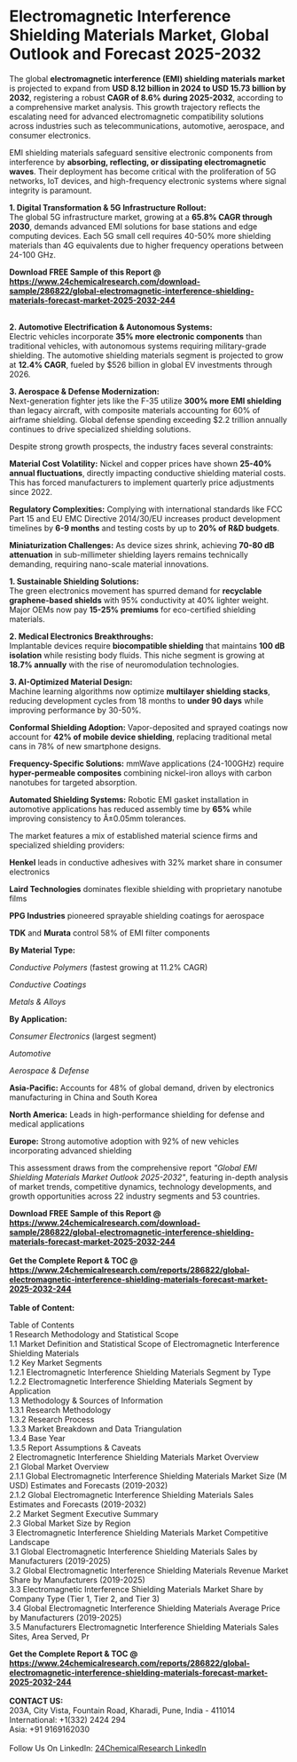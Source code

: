 <h1>Electromagnetic Interference Shielding Materials Market, Global Outlook and Forecast 2025-2032</h1><p>The global <strong>electromagnetic interference (EMI) shielding materials market</strong> is projected to expand from <strong>USD 8.12 billion in 2024 to USD 15.73 billion by 2032</strong>, registering a robust <strong>CAGR of 8.6% during 2025-2032</strong>, according to a comprehensive market analysis. This growth trajectory reflects the escalating need for advanced electromagnetic compatibility solutions across industries such as telecommunications, automotive, aerospace, and consumer electronics.</p><p>EMI shielding materials safeguard sensitive electronic components from interference by <strong>absorbing, reflecting, or dissipating electromagnetic waves</strong>. Their deployment has become critical with the proliferation of 5G networks, IoT devices, and high-frequency electronic systems where signal integrity is paramount.</p><p><strong>1. Digital Transformation &amp; 5G Infrastructure Rollout:</strong><br>
The global 5G infrastructure market, growing at a <strong>65.8% CAGR through 2030</strong>, demands advanced EMI solutions for base stations and edge computing devices. Each 5G small cell requires 40-50% more shielding materials than 4G equivalents due to higher frequency operations between 24-100 GHz.</p><div><b>Download FREE Sample of this Report @ 
            <a href="https://www.24chemicalresearch.com/download-sample/286822/global-electromagnetic-interference-shielding-materials-forecast-market-2025-2032-244">
            https://www.24chemicalresearch.com/download-sample/286822/global-electromagnetic-interference-shielding-materials-forecast-market-2025-2032-244</a></b></div><br><p><strong>2. Automotive Electrification &amp; Autonomous Systems:</strong><br>
Electric vehicles incorporate <strong>35% more electronic components</strong> than traditional vehicles, with autonomous systems requiring military-grade shielding. The automotive shielding materials segment is projected to grow at <strong>12.4% CAGR</strong>, fueled by $526 billion in global EV investments through 2026.</p><p><strong>3. Aerospace &amp; Defense Modernization:</strong><br>
Next-generation fighter jets like the F-35 utilize <strong>300% more EMI shielding</strong> than legacy aircraft, with composite materials accounting for 60% of airframe shielding. Global defense spending exceeding $2.2 trillion annually continues to drive specialized shielding solutions.</p><p>Despite strong growth prospects, the industry faces several constraints:</p><p><strong>Material Cost Volatility:</strong> Nickel and copper prices have shown <strong>25-40% annual fluctuations</strong>, directly impacting conductive shielding material costs. This has forced manufacturers to implement quarterly price adjustments since 2022.</p><p><strong>Regulatory Complexities:</strong> Complying with international standards like FCC Part 15 and EU EMC Directive 2014/30/EU increases product development timelines by <strong>6-9 months</strong> and testing costs by up to <strong>20% of R&amp;D budgets</strong>.</p><p><strong>Miniaturization Challenges:</strong> As device sizes shrink, achieving <strong>70-80 dB attenuation</strong> in sub-millimeter shielding layers remains technically demanding, requiring nano-scale material innovations.</p><p><strong>1. Sustainable Shielding Solutions:</strong><br>
The green electronics movement has spurred demand for <strong>recyclable graphene-based shields</strong> with 95% conductivity at 40% lighter weight. Major OEMs now pay <strong>15-25% premiums</strong> for eco-certified shielding materials.</p><p><strong>2. Medical Electronics Breakthroughs:</strong><br>
Implantable devices require <strong>biocompatible shielding</strong> that maintains <strong>100 dB isolation</strong> while resisting body fluids. This niche segment is growing at <strong>18.7% annually</strong> with the rise of neuromodulation technologies.</p><p><strong>3. AI-Optimized Material Design:</strong><br>
Machine learning algorithms now optimize <strong>multilayer shielding stacks</strong>, reducing development cycles from 18 months to <strong>under 90 days</strong> while improving performance by 30-50%.</p><p><strong>Conformal Shielding Adoption:</strong> Vapor-deposited and sprayed coatings now account for <strong>42% of mobile device shielding</strong>, replacing traditional metal cans in 78% of new smartphone designs.</p><p><strong>Frequency-Specific Solutions:</strong> mmWave applications (24-100GHz) require <strong>hyper-permeable composites</strong> combining nickel-iron alloys with carbon nanotubes for targeted absorption.</p><p><strong>Automated Shielding Systems:</strong> Robotic EMI gasket installation in automotive applications has reduced assembly time by <strong>65%</strong> while improving consistency to Â±0.05mm tolerances.</p><p>The market features a mix of established material science firms and specialized shielding providers:</p><p><strong>Henkel</strong> leads in conductive adhesives with 32% market share in consumer electronics</p><p><strong>Laird Technologies</strong> dominates flexible shielding with proprietary nanotube films</p><p><strong>PPG Industries</strong> pioneered sprayable shielding coatings for aerospace</p><p><strong>TDK</strong> and <strong>Murata</strong> control 58% of EMI filter components</p><p><strong>By Material Type:</strong></p><p><em>Conductive Polymers</em> (fastest growing at 11.2% CAGR)</p><p><em>Conductive Coatings</em></p><p><em>Metals &amp; Alloys</em></p><p><strong>By Application:</strong></p><p><em>Consumer Electronics</em> (largest segment)</p><p><em>Automotive</em></p><p><em>Aerospace &amp; Defense</em></p><p><strong>Asia-Pacific:</strong> Accounts for 48% of global demand, driven by electronics manufacturing in China and South Korea</p><p><strong>North America:</strong> Leads in high-performance shielding for defense and medical applications</p><p><strong>Europe:</strong> Strong automotive adoption with 92% of new vehicles incorporating advanced shielding</p><p>This assessment draws from the comprehensive report <em>"Global EMI Shielding Materials Market Outlook 2025-2032"</em>, featuring in-depth analysis of market trends, competitive dynamics, technology developments, and growth opportunities across 22 industry segments and 53 countries.</p><div><b>Download FREE Sample of this Report @ 
            <a href="https://www.24chemicalresearch.com/download-sample/286822/global-electromagnetic-interference-shielding-materials-forecast-market-2025-2032-244">
            https://www.24chemicalresearch.com/download-sample/286822/global-electromagnetic-interference-shielding-materials-forecast-market-2025-2032-244</a></b></div><br><div><b>Get the Complete Report & TOC @ 
            <a href="https://www.24chemicalresearch.com/reports/286822/global-electromagnetic-interference-shielding-materials-forecast-market-2025-2032-244">
            https://www.24chemicalresearch.com/reports/286822/global-electromagnetic-interference-shielding-materials-forecast-market-2025-2032-244</a></b></div><br>
            <b>Table of Content:</b><p>Table of Contents<br />
1 Research Methodology and Statistical Scope<br />
1.1 Market Definition and Statistical Scope of Electromagnetic Interference Shielding Materials<br />
1.2 Key Market Segments<br />
1.2.1 Electromagnetic Interference Shielding Materials Segment by Type<br />
1.2.2 Electromagnetic Interference Shielding Materials Segment by Application<br />
1.3 Methodology & Sources of Information<br />
1.3.1 Research Methodology<br />
1.3.2 Research Process<br />
1.3.3 Market Breakdown and Data Triangulation<br />
1.3.4 Base Year<br />
1.3.5 Report Assumptions & Caveats<br />
2 Electromagnetic Interference Shielding Materials Market Overview<br />
2.1 Global Market Overview<br />
2.1.1 Global Electromagnetic Interference Shielding Materials Market Size (M USD) Estimates and Forecasts (2019-2032)<br />
2.1.2 Global Electromagnetic Interference Shielding Materials Sales Estimates and Forecasts (2019-2032)<br />
2.2 Market Segment Executive Summary<br />
2.3 Global Market Size by Region<br />
3 Electromagnetic Interference Shielding Materials Market Competitive Landscape<br />
3.1 Global Electromagnetic Interference Shielding Materials Sales by Manufacturers (2019-2025)<br />
3.2 Global Electromagnetic Interference Shielding Materials Revenue Market Share by Manufacturers (2019-2025)<br />
3.3 Electromagnetic Interference Shielding Materials Market Share by Company Type (Tier 1, Tier 2, and Tier 3)<br />
3.4 Global Electromagnetic Interference Shielding Materials Average Price by Manufacturers (2019-2025)<br />
3.5 Manufacturers Electromagnetic Interference Shielding Materials Sales Sites, Area Served, Pr</p><div><b>Get the Complete Report & TOC @ 
            <a href="https://www.24chemicalresearch.com/reports/286822/global-electromagnetic-interference-shielding-materials-forecast-market-2025-2032-244">
            https://www.24chemicalresearch.com/reports/286822/global-electromagnetic-interference-shielding-materials-forecast-market-2025-2032-244</a></b></div><br><b>CONTACT US:</b><br>
            203A, City Vista, Fountain Road, Kharadi, Pune, India - 411014<br>
            International: +1(332) 2424 294<br>
            Asia: +91 9169162030 <br><br>
            Follow Us On LinkedIn: <a href="https://www.linkedin.com/company/24chemicalresearch/">24ChemicalResearch LinkedIn</a>